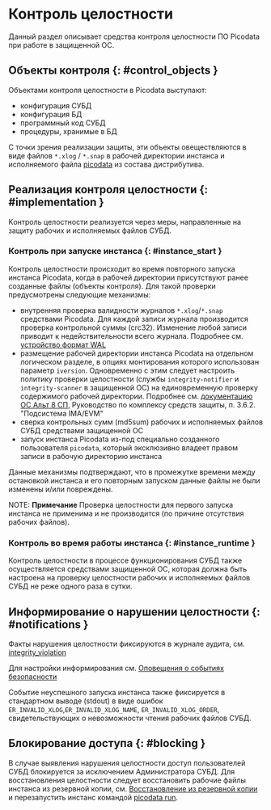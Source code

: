 # Контроль целостности

Данный раздел описывает средства контроля целостности ПО Picodata при
работе в защищенной ОС.

## Объекты контроля {: #control_objects }

<!--
9.1. СУБД 6, 5 класса защиты должна:
- в процессе запуска СУБД самостоятельно или с применением
  сертифицированной ОС контролировать целостность
  - конфигурации СУБД,
  - конфигураций БД,
  - процедур (программного кода) СУБД,
  - процедур (программного кода), хранимых в БД;
-->

Объектами контроля целостности в Picodata выступают:

- конфигурация СУБД
- конфигурация БД
- программный код СУБД
- процедуры, хранимые в БД <!-- TODO link sql routines doc -->

С точки зрения реализации защиты, эти объекты овеществляются в виде
файлов `*.xlog` / `*.snap` в рабочей директории инстанса и исполняемого
файла [picodata](../reference/cli.md) из состава дистрибутива.

## Реализация контроля целостности {: #implementation }

Kонтроль целостности реализуется через меры, направленные на
защиту рабочих и исполняемых файлов СУБД.

### Контроль при запуске инстанса {: #instance_start }

Контроль целостности происходит во время повторного запуска инстанса
Picodata, когда в рабочей директории присутствуют ранее созданные файлы
(объекты контроля). Для такой проверки предусмотрены следующие механизмы:

- внутренняя проверка валидности журналов `*.xlog`/`*.snap` средствами
  Picodata. Для каждой записи журнала производится проверка контрольной
  суммы (crc32). Изменение любой записи приводит к недействительности
  всего журнала. Подробнее см. [устройство формат
  WAL](https://www.tarantool.io/ru/doc/latest/dev_guide/internals/file_formats/#the-snapshot-file-format)
- размещение рабочей директории инстанса Picodata на отдельном
  логическом разделе, в опциях монтирования которого использован
  параметр `iversion`. Одновременно с этим следует настроить политику
  проверки целостности (службы `integrity-notifier` и
  `integrity-scanner` в защищенной ОС) на единовременную проверку
  содержимого рабочей директории. Подробнее см. [документацию ОС Альт 8
  СП](https://www.basealt.ru/altsp/docs), Руководство
  по комплексу средств защиты, п. 3.6.2. "Подсистема IMA/EVM"
- сверка контрольных сумм (md5sum) рабочих и исполняемых файлов СУБД
  средствами защищенной ОС
- запуск инстанса Picodata из-под специально созданного пользователя
  `picodata`, который эксклюзивно владеет правом записи в рабочую
  директорию инстанса

Данные механизмы подтверждают, что в промежутке времени между
остановкой инстанса и его повторным запуском данные файлы не были
изменены и/или повреждены.

NOTE: **Примечание**
Проверка целостности для первого запуска инстанса не применима и не
производится (по причине отсутствия рабочих файлов).

### Контроль во время работы инстанса {: #instance_runtime }

<!--
9.2. СУБД 4 класса защиты наряду с требованиями, установленными
подпунктом 9.1 пункта 9 настоящих Требований, дополнительно должно
контролировать целостность процедур (программного кода) СУБД, процедур
(программного кода), хранимых в БД, в процессе функционирования СУБД не
реже одного раза в сутки.
-->

Контроль целостности в процессе функционирования СУБД также
осуществляется средствами защищенной ОС, которая должна быть настроена
на проверку целостности рабочих и исполняемых файлов СУБД не реже одного
раза в сутки.

## Информирование о нарушении целостности {: #notifications }

<!--
9.1. СУБД 6, 5 класса защиты должна:
- информировать администратора СУБД о нарушении целостности
  объектов контроля;
- информировать администратора БД о нарушении целостности
  - конфигураций БД,
  - процедур (программного кода), хранимых в БД;
-->

Факты нарушения целостности фиксируются в журнале аудита, см.
[integrity_violation](../reference/audit_events.md#integrity_violation)

Для настройки информирования см. [Оповещения о событиях
безопасности](../tutorial/audit_log.md#notifications)

Событие неуспешного запуска инстанса также фиксируется в стандартном
выводе (stdout) в виде ошибок `ER_INVALID_XLOG`,`ER_INVALID_XLOG_NAME`,
`ER_INVALID_XLOG_ORDER`, свидетельствующих о невозможности чтения
рабочих файлов СУБД.

## Блокирование доступа {: #blocking }

<!--
9.1. СУБД 6, 5 класса защиты должна:
- блокировать доступ пользователей СУБД (за исключением администратора
  СУБД) к СУБД и БД при выявлении нарушения целостности объектов
  контроля;
- блокировать доступ пользователей БД к БД при выявлении нарушения
  целостности конфигураций БД, процедур (программного кода), хранимых
  в БД.
-->

В случае выявления нарушения целостности доступ пользователей СУБД
блокируется за исключением Администратора СУБД. Для восстановления
целостности следует восстановить рабочие файлы инстанса из резервной
копии, см. [Восстановление из резервной
копии](../tutorial/backup.md#local_restore) и перезапустить инстанс
командой [picodata run](../reference/cli.md).
